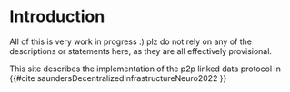 # Introduction

All of this is very work in progress :) plz do not rely on any of the descriptions or statements here, as they are all effectively provisional.

This site describes the implementation of the p2p linked data protocol in {{#cite saundersDecentralizedInfrastructureNeuro2022 }}

